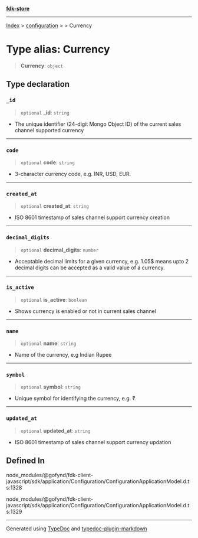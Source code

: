 [**fdk-store**](../../../README.md)
***

[Index](../../../API.md) > [configuration](../../README.md) > [<internal>](../README.md) > Currency

# Type alias: Currency

> **Currency**: `object`

## Type declaration

### `_id`

> `optional` **\_id**: `string`

- The unique identifier (24-digit Mongo Object ID)
of the current sales channel supported currency

***

### `code`

> `optional` **code**: `string`

- 3-character currency code, e.g. INR, USD, EUR.

***

### `created_at`

> `optional` **created\_at**: `string`

- ISO 8601 timestamp of sales channel support
currency creation

***

### `decimal_digits`

> `optional` **decimal\_digits**: `number`

- Acceptable decimal limits for a given
currency, e.g. 1.05$ means upto 2 decimal digits can be accepted as a valid
value of a currency.

***

### `is_active`

> `optional` **is\_active**: `boolean`

- Shows currency is enabled or not in current
sales channel

***

### `name`

> `optional` **name**: `string`

- Name of the currency, e.g Indian Rupee

***

### `symbol`

> `optional` **symbol**: `string`

- Unique symbol for identifying the currency, e.g. ₹

***

### `updated_at`

> `optional` **updated\_at**: `string`

- ISO 8601 timestamp of sales channel support
currency updation

## Defined In

node\_modules/@gofynd/fdk-client-javascript/sdk/application/Configuration/ConfigurationApplicationModel.d.ts:1328

node\_modules/@gofynd/fdk-client-javascript/sdk/application/Configuration/ConfigurationApplicationModel.d.ts:1329

***
Generated using [TypeDoc](https://typedoc.org/) and [typedoc-plugin-markdown](https://www.npmjs.com/package/typedoc-plugin-markdown)
